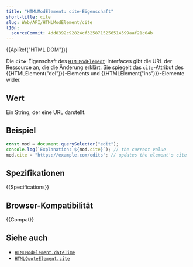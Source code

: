 ```yaml
---
title: "HTMLModElement: cite-Eigenschaft"
short-title: cite
slug: Web/API/HTMLModElement/cite
l10n:
  sourceCommit: 4dd8392c92824cf3258715256514599aaf21c04b
---
```


{{ApiRef("HTML DOM")}}

Die **`cite`**-Eigenschaft des [`HTMLModElement`](/de/docs/Web/API/HTMLModElement)-Interfaces gibt die URL der Ressource an, die die Änderung erklärt. Sie spiegelt das `cite`-Attribut des {{HTMLElement("del")}}-Elements und {{HTMLElement("ins")}}-Elemente wider.

## Wert

Ein String, der eine URL darstellt.

## Beispiel

```js
const mod = document.querySelector("edit");
console.log(`Explanation: ${mod.cite}`); // the current value
mod.cite = "https://example.com/edits"; // updates the element's cite
```

## Spezifikationen

{{Specifications}}

## Browser-Kompatibilität

{{Compat}}

## Siehe auch

- [`HTMLModElement.dateTime`](/de/docs/Web/API/HTMLModElement/dateTime)
- [`HTMLQuoteElement.cite`](/de/docs/Web/API/HTMLQuoteElement/cite)
